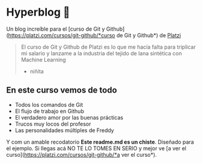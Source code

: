 # Hyperblog 💚
Un blog increíble para el [curso de Git y Github](https://platzi.com/cursos/git-github/*curso de Git y Github*) de [Platzi](https:/platzi.com/*Platzi)
> El curso de Git y Github de Platzi es lo que me hacía falta para triplicar mi salario y lanzame a la industria del tejido de lana sintética con Machine Learning
> - niñita

## En este curso vemos de todo
* Todos los comandos de Git
* El flujo de trabajo en Github
* El verdadero amor por las buenas prácticas
* Trucos muy locos del profesor
* Las personalidades múltiples de Freddy

Y com un amable recodatorio **Este readme.md es un chiste**. Diseñado para el ejemplo. Si llegas acá NO TE LO TOMES EN SERIO y mejor ve [a ver el curso](https://platzi.com/cursos/git-github/*a ver el curso*).